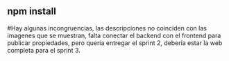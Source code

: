 ## npm install
#Hay algunas incongruencias, las descripciones no coinciden con las imagenes que se muestran, falta conectar el backend con el frontend para publicar propiedades, pero queria entregar el sprint 2, debería estar la web completa para el sprint 3.
